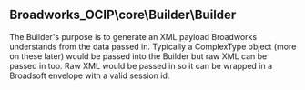 ## Broadworks_OCIP\core\Builder\Builder

The Builder's purpose is to generate an XML payload Broadworks understands from the data passed in.
Typically a ComplexType object (more on these later) would be passed into the Builder but raw XML can be passed in too.
Raw XML would be passed in so it can be wrapped in a Broadsoft envelope with a valid session id.